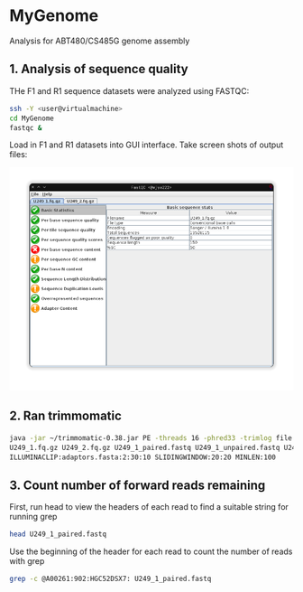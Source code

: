 # MyGenome
Analysis for ABT480/CS485G genome assembly

## 1. Analysis of sequence quality
THe F1 and R1 sequence datasets were analyzed using FASTQC:
```bash
ssh -Y <user@virtualmachine>
cd MyGenome
fastqc &
```
Load in F1 and R1 datasets into GUI interface.
Take screen shots of output files:

![F1screenshot.png](/data/F1screenshot.png)

## 2. Ran trimmomatic
```bash
java -jar ~/trimmomatic-0.38.jar PE -threads 16 -phred33 -trimlog file.txt \
U249_1.fq.gz U249_2.fq.gz U249_1_paired.fastq U249_1_unpaired.fastq U249_2_paired.fastq U249_2_unpaired.fastq \
ILLUMINACLIP:adaptors.fasta:2:30:10 SLIDINGWINDOW:20:20 MINLEN:100
```

## 3. Count number of forward reads remaining
First, run head to view the headers of each read to find a suitable string for running grep
```bash
head U249_1_paired.fastq
```
Use the beginning of the header for each read to count the number of reads with grep
```bash
grep -c @A00261:902:HGC52DSX7: U249_1_paired.fastq
```
